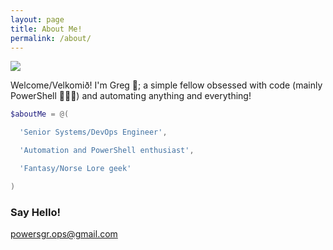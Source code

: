 ```yaml
---
layout: page
title: About Me!
permalink: /about/
---
```


![](https://github.com/PowersgrOps/PowersgrOps.github.io/blob/main/images/programer.gif)

Welcome/Velkomið! I'm Greg 🧔; a simple fellow obsessed with code (mainly PowerShell 🤗🥰😋) and automating anything and everything!

```powershell
$aboutMe = @(

  'Senior Systems/DevOps Engineer',

  'Automation and PowerShell enthusiast',

  'Fantasy/Norse Lore geek'

)
```

### Say Hello!

[powersgr.ops@gmail.com](mailto:email@domain.com)